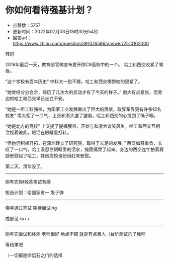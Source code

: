 # 你如何看待强基计划？
- 点赞数：5757
- 更新时间：2022年07月03日18时30分54秒
- 回答url：https://www.zhihu.com/question/391076586/answer/2510102000
<body>
 <p data-pid="JMGrjeWr">转的</p>
 <p data-pid="WPNwVvoY">2019年最后一天，教育部官微宣布要开除C9高校中的一个。 哈工和西交咬紧了嘴唇。</p>
 <p data-pid="6dN_THhL">“这个学校有百年历史” 中科大一脸不屑，哈工和西交嘴唇咬的更紧了。</p>
 <p data-pid="nq-rfxfu">“她曾经分分合合，经历了几次大的变动才有了今天的样子。” 南大有点紧张，但旁边的哈工和西交早已坐立不安。</p>
 <p data-pid="lQs4Md6d">“她是一所工科强校，为国家工业发展做出了巨大的贡献，政界军界更有许多知名校友” 南大松了一口气，上交和浙大皱了皱眉，哈工和西交的心提到了嗓子眼。</p>
 <p data-pid="O2cbJ5ep">“她是北方的高校” 上交提了提裤腰带，开始与和浙大谈笑风生，哈工和西交互相注视着彼此，眼泪在眼眶里打转。</p>
 <p data-pid="5xP1v8lT">“但她仍积极开拓，在深圳建立了研究院，取得了长足的发展。” 西交如释重负，长叹了一口气，哈工没忍住眼眶里的泪水，掩面痛哭了起来。身边的西交连忙拍着肩膀安慰起了哈工，其他高校也纷纷赶来安慰。</p>
 <p data-pid="y-0pm60x">第二天，清华没了。</p>
 <hr>
 <p data-pid="IZEckVLI">刚考完你t羟基笔试有感</p>
 <p data-pid="amM8WW-9">枪击计划：给国家省一 发子弹</p>
 <hr>
 <p data-pid="Kz1C3fJ-">侥幸通过笔试 期待面试ing</p>
 <p data-pid="W088uvhw">成都见 rp++</p>
 <hr>
 <p data-pid="wMgTDakj">刚考完面试和体测 老师很好 地点不错 就是有点费人（台阶测试杀了我吧</p>
 <p data-pid="v8gmcXvL">等结果吧</p>
 <p data-pid="D0-1rcwx">（一切都是命运石之门的选择</p>
</body>